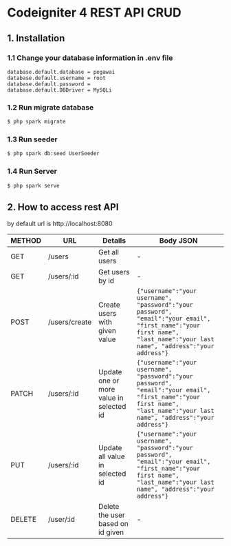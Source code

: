 # Codeigniter 4 REST API CRUD

## 1. Installation
### 1.1 Change your database information in .env file
``` database.default.hostname = localhost
database.default.database = pegawai
database.default.username = root
database.default.password = 
database.default.DBDriver = MySQLi
```

### 1.2 Run migrate database
```sh
$ php spark migrate
```
### 1.3 Run seeder 
```sh
$ php spark db:seed UserSeeder
```

### 1.4 Run Server
```sh
$ php spark serve
```
## 2. How to access rest API
by default url is http://localhost:8080

| METHOD | URL | Details | Body JSON
| ------ | ------ | ------ | ------ | 
| GET | /users | Get all users | -
| GET | /users/:id | Get users by id | -
| POST | /users/create | Create users with given value | `{"username":"your username", "password":"your password", "email":"your email", "first_name":"your first name", "last_name":"your last name", "address":"your address"}`|
| PATCH | /users/:id | Update one or more value in selected id | `{"username":"your username", "password":"your password", "email":"your email", "first_name":"your first name", "last_name":"your last name", "address":"your address"}`
| PUT | /users/:id | Update all value in selected id | `{"username":"your username", "password":"your password", "email":"your email", "first_name":"your first name", "last_name":"your last name", "address":"your address"}`
| DELETE | /user/:id | Delete the user based on id given | -

